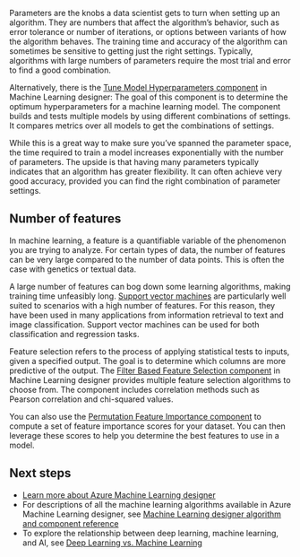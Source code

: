 Parameters are the knobs a data scientist gets to turn when setting up an algorithm. They are numbers that affect the algorithm’s behavior, such as error tolerance or number of iterations, or options between variants of how the algorithm behaves. The training time and accuracy of the algorithm can sometimes be sensitive to getting just the right settings. Typically, algorithms with large numbers of parameters require the most trial and error to find a good combination.

Alternatively, there is the [Tune Model Hyperparameters component](./algorithm-module-reference/tune-model-hyperparameters.md?WT.mc_id=docs-article-lazzeri) in Machine Learning designer: The goal of this component is to determine the optimum hyperparameters for a machine learning model. The component builds and tests multiple models by using different combinations of settings. It compares metrics over all models to get the combinations of settings. 

While this is a great way to make sure you’ve spanned the parameter space, the time required to train a model increases exponentially with the number of parameters. The upside is that having many parameters typically indicates that an algorithm has greater flexibility. It can often achieve very good accuracy, provided you can find the right combination of parameter settings.

## Number of features

In machine learning, a feature is a quantifiable variable of the phenomenon you are trying to analyze. For certain types of data, the number of features can be very large compared to the number of data points. This is often the case with genetics or textual data. 

A large number of features can bog down some learning algorithms, making training time unfeasibly long. [Support vector machines](./algorithm-module-reference/two-class-support-vector-machine.md?WT.mc_id=docs-article-lazzeri) are particularly well suited to scenarios with a high number of features. For this reason, they have been used in many applications from information retrieval to text and image classification. Support vector machines can be used for both classification and regression tasks.

Feature selection refers to the process of applying statistical tests to inputs, given a specified output. The goal is to determine which columns are more predictive of the output. The [Filter Based Feature Selection component](./algorithm-module-reference/filter-based-feature-selection.md?WT.mc_id=docs-article-lazzeri) in Machine Learning designer provides multiple feature selection algorithms to choose from. The component includes correlation methods such as Pearson correlation and chi-squared values.

You can also use the [Permutation Feature Importance component](./algorithm-module-reference/permutation-feature-importance.md?WT.mc_id=docs-article-lazzeri) to compute a set of feature importance scores for your dataset. You can then leverage these scores to help you determine the best features to use in a model.

## Next steps

 - [Learn more about Azure Machine Learning designer](./concept-designer.md?WT.mc_id=docs-article-lazzeri)
 - For descriptions of all the machine learning algorithms available in Azure Machine Learning designer, see [Machine Learning designer algorithm and component reference](./component-reference/component-reference.md?WT.mc_id=docs-article-lazzeri)
 - To explore the relationship between deep learning, machine learning, and AI, see [Deep Learning vs. Machine Learning](./concept-deep-learning-vs-machine-learning.md?WT.mc_id=docs-article-lazzeri)
